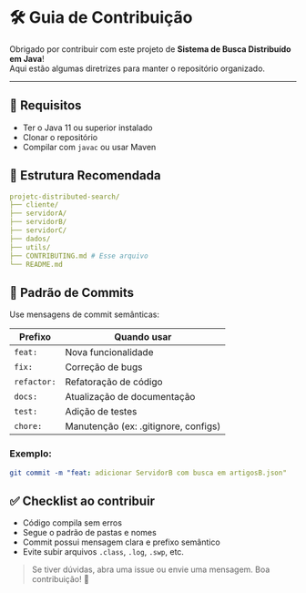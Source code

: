 # 🛠️ Guia de Contribuição

Obrigado por contribuir com este projeto de **Sistema de Busca Distribuído em Java**!  
Aqui estão algumas diretrizes para manter o repositório organizado.

---

## 📌 Requisitos

- Ter o Java 11 ou superior instalado
- Clonar o repositório
- Compilar com `javac` ou usar Maven

## 🧱 Estrutura Recomendada
```yaml
projetc-distributed-search/
├── cliente/
├── servidorA/
├── servidorB/
├── servidorC/
├── dados/
├── utils/
├── CONTRIBUTING.md # Esse arquivo
└── README.md
```

## 📝 Padrão de Commits

Use mensagens de commit semânticas:

| Prefixo      | Quando usar                          |
|--------------|--------------------------------------|
| `feat:`      | Nova funcionalidade                  |
| `fix:`       | Correção de bugs                     |
| `refactor:`  | Refatoração de código                |
| `docs:`      | Atualização de documentação          |
| `test:`      | Adição de testes                     |
| `chore:`     | Manutenção (ex: .gitignore, configs) |

### Exemplo:

```yaml
git commit -m "feat: adicionar ServidorB com busca em artigosB.json"
```

## ✅ Checklist ao contribuir

- Código compila sem erros 
- Segue o padrão de pastas e nomes 
- Commit possui mensagem clara e prefixo semântico 
- Evite subir arquivos `.class`, `.log`, `.swp`, etc.

> Se tiver dúvidas, abra uma issue ou envie uma mensagem. Boa contribuição! 🚀
